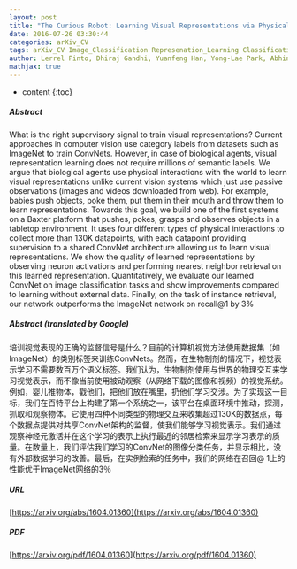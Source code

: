 ```yaml
---
layout: post
title: "The Curious Robot: Learning Visual Representations via Physical Interactions"
date: 2016-07-26 03:30:44
categories: arXiv_CV
tags: arXiv_CV Image_Classification Represenation_Learning Classification Quantitative
author: Lerrel Pinto, Dhiraj Gandhi, Yuanfeng Han, Yong-Lae Park, Abhinav Gupta
mathjax: true
---
```


* content
{:toc}

##### Abstract
What is the right supervisory signal to train visual representations? Current approaches in computer vision use category labels from datasets such as ImageNet to train ConvNets. However, in case of biological agents, visual representation learning does not require millions of semantic labels. We argue that biological agents use physical interactions with the world to learn visual representations unlike current vision systems which just use passive observations (images and videos downloaded from web). For example, babies push objects, poke them, put them in their mouth and throw them to learn representations. Towards this goal, we build one of the first systems on a Baxter platform that pushes, pokes, grasps and observes objects in a tabletop environment. It uses four different types of physical interactions to collect more than 130K datapoints, with each datapoint providing supervision to a shared ConvNet architecture allowing us to learn visual representations. We show the quality of learned representations by observing neuron activations and performing nearest neighbor retrieval on this learned representation. Quantitatively, we evaluate our learned ConvNet on image classification tasks and show improvements compared to learning without external data. Finally, on the task of instance retrieval, our network outperforms the ImageNet network on recall@1 by 3%

##### Abstract (translated by Google)
培训视觉表现的正确的监督信号是什么？目前的计算机视觉方法使用数据集（如ImageNet）的类别标签来训练ConvNets。然而，在生物制剂的情况下，视觉表示学习不需要数百万个语义标签。我们认为，生物制剂使用与世界的物理交互来学习视觉表示，而不像当前使用被动观察（从网络下载的图像和视频）的视觉系统。例如，婴儿推物体，戳他们，把他们放在嘴里，扔他们学习交涉。为了实现这一目标，我们在百特平台上构建了第一个系统之一，该平台在桌面环境中推动，探测，抓取和观察物体。它使用四种不同类型的物理交互来收集超过130K的数据点，每个数据点提供对共享ConvNet架构的监督，使我们能够学习视觉表示。我们通过观察神经元激活并在这个学习的表示上执行最近的邻居检索来显示学习表示的质量。在数量上，我们评估我们学习的ConvNet的图像分类任务，并显示相比，没有外部数据学习的改善。最后，在实例检索的任务中，我们的网络在召回@ 1上的性能优于ImageNet网络的3％

##### URL
[https://arxiv.org/abs/1604.01360](https://arxiv.org/abs/1604.01360)

##### PDF
[https://arxiv.org/pdf/1604.01360](https://arxiv.org/pdf/1604.01360)

